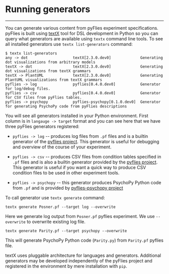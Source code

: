 # Running generators

---

You can generate various content from pyFlies experiment specifications. pyFlies
is built using [textX](https://github.com/textX/textX) tool for DSL development
in Python so you can query what generators are available using `textx` command
line tools. To see all installed generators use `textx list-generators` command:

    $ textx list-generators                   
    any -> dot                    textX[2.3.0.dev0]             Generating dot visualizations from arbitrary models
    textX -> dot                  textX[2.3.0.dev0]             Generating dot visualizations from textX grammars
    textX -> PlantUML             textX[2.3.0.dev0]             Generating PlantUML visualizations from textX grammars
    pyflies -> log                pyflies[0.4.0.dev0]           Generator for log/debug files.
    pyflies -> csv                pyflies[0.4.0.dev0]           Generator for CSV files from pyFlies tables.
    pyflies -> psychopy           pyflies-psychopy[0.1.0.dev0]  Generator for generating PsychoPy code from pyFlies descriptions


You will see all generators installed in your Python environment. First column
is in `langauge -> target` format and you can see here that we have three
pyFlies generators registered:

- `pyflies -> log` -- produces log files from `.pf` files and is a builtin
  generator of the [pyflies project](https://github.com/pyflies/pyflies). This
  generator is useful for debugging and overview of the course of your
  experiment.
  
- `pyflies -> csv` -- produces CSV files from condition tables specified in
  `.pf` files and is also a builtin generator provided by the [pyflies
  project](https://github.com/pyflies/pyflies). This generator is useful if you
  want a quick way to produce CSV condition files to be used in other experiment
  tools.
  
- `pyflies -> psychopy` -- this generator produces PsychoPy Python code from
  `.pf` and is provided by [pyflies-psychopy
  project](https://github.com/pyflies/pyflies-psychopy)


To call generator use `textx generate` command:


    textx generate Posner.pf --target log --overwrite
    
    
Here we generate log output from `Posner.pf` pyflies experiment. We use
`--overwrite` to overwrite existing log file.


    textx generate Parity.pf --target psychopy --overwrite
    
    
This will generate PsychoPy Python code (`Parity.py`) from `Parity.pf` pyflies
file.

textX uses pluggable architecture for languages and generators. Additional
generators may be developed independently of the pyFlies project and registered
in the environment by mere installation with `pip`.

